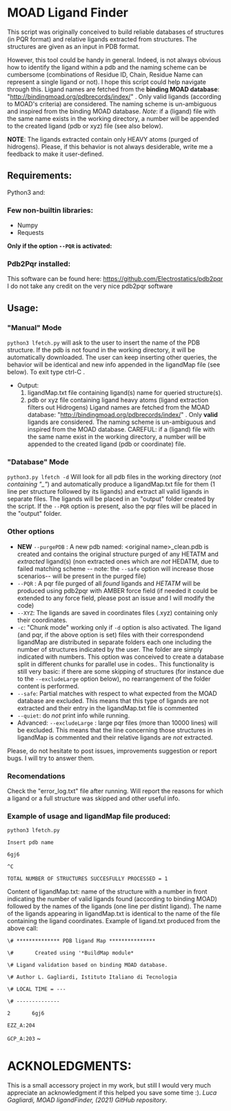 # MOAD Ligand Finder
This script was originally conceived to build reliable databases of structures (in PQR format) and relative ligands extracted from structures. The structures are given as an input in PDB format.

However, this tool could be handy in general. Indeed, is not always obvious how to identify the ligand within a pdb and the naming scheme can be cumbersome (combinations of Residue ID, Chain, Residue Name can represent a single ligand or not). I hope this script could help navigate through this. 
Ligand names are fetched from the **binding MOAD database**: "http://bindingmoad.org/pdbrecords/index/"  . Only valid ligands (according to MOAD's criteria) are considered.
The naming scheme is un-ambiguous and inspired from the binding MOAD database. 
*Note*: if a (ligand) file with the same name exists in the working directory, 
a number will be appended to the created ligand (pdb or xyz) file (see also below).

**NOTE**: The ligands extracted contain only HEAVY atoms (purged of hidrogens). Please, if this behavior is not always desiderable, write me a feedback to make it user-defined.


## Requirements:
Python3 and:
### Few non-builtin libraries:
* Numpy
* Requests

**Only if the option `--PQR` is activated:**
### Pdb2Pqr installed:
This software can be found here: https://github.com/Electrostatics/pdb2pqr 
I do not take any credit on the very nice pdb2pqr software

## Usage:
### "Manual" Mode
`python3 lfetch.py`
will ask to the user to insert the name of the PDB structure. 
If the pdb is not found in the working directory, it will be automatically downloaded.
The user can keep inserting other queries, the behavior will be identical and new info appended in the ligandMap file (see below).
To exit type ctrl-C .

* Output: 
  1. ligandMap.txt file containing ligand(s) name for queried structure(s).
  1. pdb or xyz file containing ligand heavy atoms (ligand extraction filters out Hidrogens)
Ligand names are fetched from the MOAD database: "http://bindingmoad.org/pdbrecords/index/"  . Only **valid** ligands are considered.
The naming scheme is un-ambiguous and inspired from the MOAD database. CAREFUL: if a (ligand) file with the same name exist in the working directory, 
a number will be appended to the created ligand (pdb or coordinate) file.

### "Database" Mode
`python3.py lfetch -d`
Will look for all pdb files in the working directory (*not containing "_"*) and 
automatically produce a ligandMap.txt file for them (1 line per structure followed by its ligands) and extract all valid ligands in separate files.
The ligands will be placed in an "output" folder created by the script. If the `--PQR` option is present, also the pqr files will be placed in the "output" folder.

### Other options
* **NEW** `--purgePDB` : A new pdb named: \<original name\>_clean.pdb is created and contains the original structure purged of any HETATM and *extracted* ligand(s) (non extracted ones which are *not* HEDATM, due to failed matching scheme -- note: the  `--safe` option will increase those scenarios-- will be present in the purged file)
* `--PQR` : A pqr file purged of all *found* ligands and *HETATM* will be produced using pdb2pqr with AMBER force field (if needed it could be extended to any force field, please post an issue and I will modify the code)
* `--XYZ`: The ligands are saved in coordinates files (.xyz) containing only their coordinates.
* `-c`: "Chunk mode" working only if `-d` option is also activated. The ligand (and pqr, if the above option is set) files with their correspondend ligandMap are distributed in separate folders each one including the number of structures indicated by the user. The folder are simply indicated with numbers. This option was conceived to create a database split in different chunks for parallel use in codes.. This functionality is still very basic: if there are some skipping of structures (for instance due to the `--excludeLarge` option below), no rearrangement of the folder content is performed.
* `--safe`: Partial matches with respect to what expected from the MOAD database are excluded. This means that this type of ligands are not extracted and their entry in the ligandMap.txt file is commented
* `--quiet`: do *not* print info while running.
* Advanced: `--excludeLarge` : large pqr files (more than 10000 lines) will be excluded. This means that the line concerning those structures in ligandMap is commented and their relative ligands are *not* extracted.


Please, do not hesitate to post issues, improvements suggestion or report bugs. I will try to answer them.
### Recomendations
Check the "error_log.txt" file after running. Will report the reasons for which a ligand or a full structure was skipped and other useful info.

### Example of usage and ligandMap file produced:

`python3 lfetch.py`

`Insert pdb name`

`6gj6`

`^C `

`TOTAL NUMBER OF STRUCTURES SUCCESFULLY PROCESSED = 1`

Content of ligandMap.txt: name of the structure with a number in front indicating the number of valid ligands found (according to binding MOAD) followed by the names of the ligands (one line per distint ligand). The name of the ligands appearing in ligandMap.txt is identical to the name of the file containing the ligand coordinates.
Example of ligand.txt produced from the above call:


`\# ************** PDB ligand Map ***************`

`\#       Created using '*BuildMap module*`

`\# Ligand validation based on binding MOAD database.`

`\# Author L. Gagliardi, Istituto Italiano di Tecnologia`

`\# LOCAL TIME = ---`

`\# --------------`

`2       6gj6`

`EZZ_A:204`

`GCP_A:203`
                                    ~               

# ACKNOLEDGMENTS:
This is a small accessory project in my work, but still I would very much appreciate an acknowledgment if this helped you save some time :). 
*Luca Gagliardi, MOAD ligandFinder, (2021) GitHub repository*.
